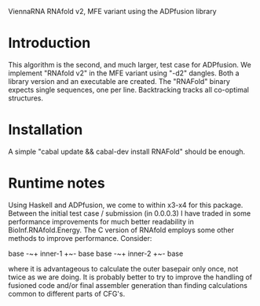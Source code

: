 
ViennaRNA RNAfold v2, MFE variant
using the ADPfusion library



Introduction
============

This algorithm is the second, and much larger, test case for ADPfusion. We
implement "RNAfold v2" in the MFE variant using "-d2" dangles. Both a library
version and an executable are created. The "RNAFold" binary expects single
sequences, one per line. Backtracking tracks all co-optimal structures.



Installation
============

A simple "cabal update && cabal-dev install RNAFold" should be enough.



Runtime notes
=============

Using Haskell and ADPfusion, we come to within x3-x4 for this package. Between
the initial test case / submission (in 0.0.0.3) I have traded in some
performance improvements for much better readability in BioInf.RNAfold.Energy.
The C version of RNAfold employs some other methods to improve performance.
Consider:

base -~+ inner-1 +~- base
base -~+ inner-2 +~- base

where it is advantageous to calculate the outer basepair only once, not twice
as we are doing. It is probably better to try to improve the handling of
fusioned code and/or final assembler generation than finding calculations
common to different parts of CFG's.
